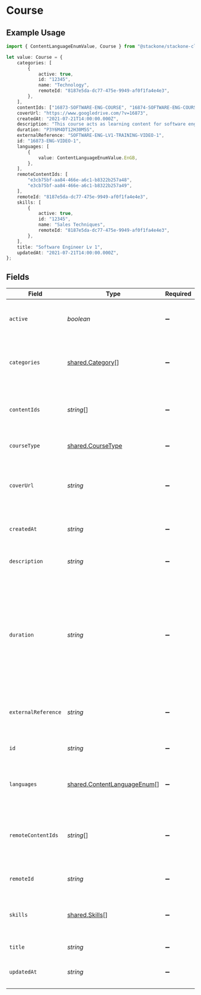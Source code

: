 # Course

## Example Usage

```typescript
import { ContentLanguageEnumValue, Course } from "@stackone/stackone-client-ts/sdk/models/shared";

let value: Course = {
    categories: [
        {
            active: true,
            id: "12345",
            name: "Technology",
            remoteId: "8187e5da-dc77-475e-9949-af0f1fa4e4e3",
        },
    ],
    contentIds: ["16873-SOFTWARE-ENG-COURSE", "16874-SOFTWARE-ENG-COURSE"],
    coverUrl: "https://www.googledrive.com/?v=16873",
    createdAt: "2021-07-21T14:00:00.000Z",
    description: "This course acts as learning content for software engineers.",
    duration: "P3Y6M4DT12H30M5S",
    externalReference: "SOFTWARE-ENG-LV1-TRAINING-VIDEO-1",
    id: "16873-ENG-VIDEO-1",
    languages: [
        {
            value: ContentLanguageEnumValue.EnGB,
        },
    ],
    remoteContentIds: [
        "e3cb75bf-aa84-466e-a6c1-b8322b257a48",
        "e3cb75bf-aa84-466e-a6c1-b8322b257a49",
    ],
    remoteId: "8187e5da-dc77-475e-9949-af0f1fa4e4e3",
    skills: [
        {
            active: true,
            id: "12345",
            name: "Sales Techniques",
            remoteId: "8187e5da-dc77-475e-9949-af0f1fa4e4e3",
        },
    ],
    title: "Software Engineer Lv 1",
    updatedAt: "2021-07-21T14:00:00.000Z",
};
```

## Fields

| Field                                                                                                                                                             | Type                                                                                                                                                              | Required                                                                                                                                                          | Description                                                                                                                                                       | Example                                                                                                                                                           |
| ----------------------------------------------------------------------------------------------------------------------------------------------------------------- | ----------------------------------------------------------------------------------------------------------------------------------------------------------------- | ----------------------------------------------------------------------------------------------------------------------------------------------------------------- | ----------------------------------------------------------------------------------------------------------------------------------------------------------------- | ----------------------------------------------------------------------------------------------------------------------------------------------------------------- |
| `active`                                                                                                                                                          | *boolean*                                                                                                                                                         | :heavy_minus_sign:                                                                                                                                                | Whether the course is active and available for users.                                                                                                             |                                                                                                                                                                   |
| `categories`                                                                                                                                                      | [shared.Category](../../../sdk/models/shared/category.md)[]                                                                                                       | :heavy_minus_sign:                                                                                                                                                | The categories associated with this course                                                                                                                        | [<br/>{<br/>"id": "12345",<br/>"name": "Technology"<br/>}<br/>]                                                                                                   |
| `contentIds`                                                                                                                                                      | *string*[]                                                                                                                                                        | :heavy_minus_sign:                                                                                                                                                | The child ID/IDs associated with this course                                                                                                                      | [<br/>"16873-SOFTWARE-ENG-COURSE",<br/>"16874-SOFTWARE-ENG-COURSE"<br/>]                                                                                          |
| `courseType`                                                                                                                                                      | [shared.CourseType](../../../sdk/models/shared/coursetype.md)                                                                                                     | :heavy_minus_sign:                                                                                                                                                | The media type for the course                                                                                                                                     |                                                                                                                                                                   |
| `coverUrl`                                                                                                                                                        | *string*                                                                                                                                                          | :heavy_minus_sign:                                                                                                                                                | The URL of the thumbnail image associated with the course.                                                                                                        | https://www.googledrive.com/?v=16873                                                                                                                              |
| `createdAt`                                                                                                                                                       | *string*                                                                                                                                                          | :heavy_minus_sign:                                                                                                                                                | The date on which the course was created.                                                                                                                         | 2021-07-21T14:00:00.000Z                                                                                                                                          |
| `description`                                                                                                                                                     | *string*                                                                                                                                                          | :heavy_minus_sign:                                                                                                                                                | The description of the course                                                                                                                                     | This course acts as learning content for software engineers.                                                                                                      |
| `duration`                                                                                                                                                        | *string*                                                                                                                                                          | :heavy_minus_sign:                                                                                                                                                | The duration of the course following the ISO8601 standard. If duration_unit is applicable we will derive this from the smallest unit given in the duration string | P3Y6M4DT12H30M5S                                                                                                                                                  |
| `externalReference`                                                                                                                                               | *string*                                                                                                                                                          | :heavy_minus_sign:                                                                                                                                                | The external ID associated with this course                                                                                                                       | SOFTWARE-ENG-LV1-TRAINING-VIDEO-1                                                                                                                                 |
| `id`                                                                                                                                                              | *string*                                                                                                                                                          | :heavy_minus_sign:                                                                                                                                                | The ID associated with this course                                                                                                                                | 16873-ENG-VIDEO-1                                                                                                                                                 |
| `languages`                                                                                                                                                       | [shared.ContentLanguageEnum](../../../sdk/models/shared/contentlanguageenum.md)[]                                                                                 | :heavy_minus_sign:                                                                                                                                                | The languages associated with this course                                                                                                                         |                                                                                                                                                                   |
| `remoteContentIds`                                                                                                                                                | *string*[]                                                                                                                                                        | :heavy_minus_sign:                                                                                                                                                | Provider's unique identifier of the child content IDs associated with this course                                                                                 | [<br/>"e3cb75bf-aa84-466e-a6c1-b8322b257a48",<br/>"e3cb75bf-aa84-466e-a6c1-b8322b257a49"<br/>]                                                                    |
| `remoteId`                                                                                                                                                        | *string*                                                                                                                                                          | :heavy_minus_sign:                                                                                                                                                | Provider's unique identifier                                                                                                                                      | 8187e5da-dc77-475e-9949-af0f1fa4e4e3                                                                                                                              |
| `skills`                                                                                                                                                          | [shared.Skills](../../../sdk/models/shared/skills.md)[]                                                                                                           | :heavy_minus_sign:                                                                                                                                                | The skills associated with this course                                                                                                                            | [<br/>{<br/>"id": "12345",<br/>"name": "Sales Techniques"<br/>}<br/>]                                                                                             |
| `title`                                                                                                                                                           | *string*                                                                                                                                                          | :heavy_minus_sign:                                                                                                                                                | The title of the course                                                                                                                                           | Software Engineer Lv 1                                                                                                                                            |
| `updatedAt`                                                                                                                                                       | *string*                                                                                                                                                          | :heavy_minus_sign:                                                                                                                                                | The date on which the course was last updated.                                                                                                                    | 2021-07-21T14:00:00.000Z                                                                                                                                          |